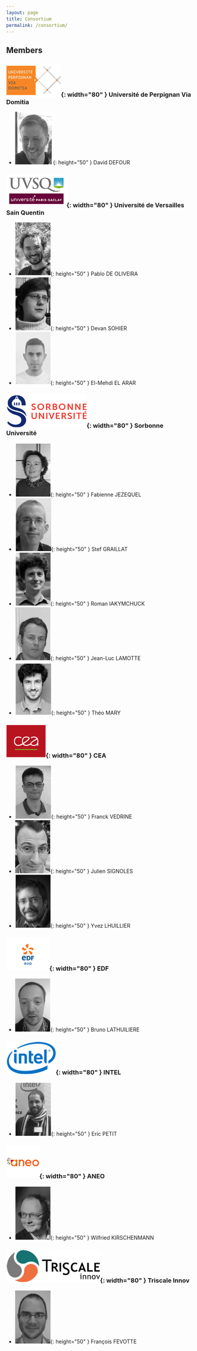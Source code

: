 ```yaml
---
layout: page
title: Consortium
permalink: /consortium/
---
```


## Members

### ![Image](/images/upvd.png){: width="80" } Université de Perpignan Via Domitia 
- ![Image](/images/dd.png){: height="50" } David DEFOUR

### ![Image](/images/uvsq.png){: width="80" } Université de Versailles Sain Quentin
- ![Image](/images/po.png){: height="50" } Pablo DE OLIVEIRA
- ![Image](/images/ds.png){: height="50" } Devan SOHIER
- ![Image](/images/elea.png){: height="50" } El-Mehdi EL ARAR

### ![Image](/images/su.png){: width="80" } Sorbonne Université 
- ![Image](/images/fj.png){: height="50" } Fabienne JEZEQUEL
- ![Image](/images/sg.png){: height="50" } Stef GRAILLAT
- ![Image](/images/ri.png){: height="50" } Roman IAKYMCHUCK
- ![Image](/images/jll.png){: height="50" } Jean-Luc LAMOTTE
- ![Image](/images/tm.png){: height="50" } Théo MARY

### ![Image](/images/cea.png){: width="80" } CEA
- ![Image](/images/fv.png){: height="50" } Franck VEDRINE
- ![Image](/images/js.png){: height="50" } Julien SIGNOLES
- ![Image](/images/yl.png){: height="50" } Yvez LHUILLIER

### ![Image](/images/edf.png){: width="80" } EDF
- ![Image](/images/bl.png){: height="50" } Bruno LATHUILIERE

### ![Image](/images/intel.png){: width="80" } INTEL
- ![Image](/images/ep.png){: height="50" } Eric PETIT

### ![Image](/images/aneo.png){: width="80" } ANEO
- ![Image](/images/wk.png){: height="50" } Wilfried KIRSCHENMANN

### ![Image](/images/triscale.png){: width="80" } Triscale Innov
- ![Image](/images/ff.png){: height="50" } François FEVOTTE

